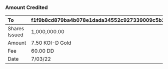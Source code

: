 
### Amount Credited
| To | f1f9b8cd879ba4b078e1dada34552c927339009c5b2551ec287c7ee261d17e3a |
| :---         |    :---|
| Shares Issued  |  1,000,000.00    |
| Amount   |  7.50 KOI-D Gold    |
| Fee | 60.00 DD      |
|  Date  |   7/03/22      |


